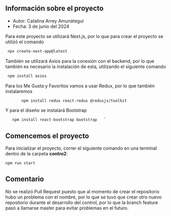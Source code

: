 
## Información sobre el proyecto
- Autor: Catalina Arrey Amunátegui
- Fecha: 3 de junio del 2024

Para este proyecto se utilizará Next.js, por lo que para crear el proyecto se utilizó el comando 

   ```bash
    npx create-next-app@latest
   ```
También se utilizará Axios para la conexión con el backend, por lo que también es necesario la instalación de esta, utilizando el siguiente comando

   ```bash
    npm install axios
   ```
Para los Me Gusta y Favoritos vamos a usar Redux, por lo que también instalaremos

 ```bash
        npm install redux react-redux @reduxjs/toolkit
   ```
Y para el diseño se instalará Bootstrap

 ```bash
    npm install react-bootstrap bootstrap   `
```

## Comencemos el proyecto

Para inicializar el proyecto, correr el siguiente comando en una terminal dentro de la carpeta **contro2**:

```bash
npm run start
```

## Comentario

No se realizó Pull Request puesto que al momento de crear el repositorio hubo un problema con el nombre, por lo que se tuvo que crear otro nuevo repositorio durante el desarrollo del control, por lo que la branch feature pasó a llamarse master para evitar problemas en el futuro.
